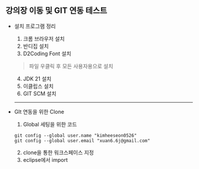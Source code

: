 ## 강의장 이동 및  GIT 연동 테스트
- 설치 프로그램 정리
    1. 크롬 브라우저 설치
    2. 반디집 설치
    3. D2Coding Font 설치

    
    > 파일 우클릭 후 모든 사용자용으로 설치


    4. JDK 21 설치
    5. 이클립스 설치
    6. GIT SCM 설치

    ---
- GIt 연동을 위한 Clone
    1. Global 세팅을 위한 코드
    ```
    git config --global user.name "kimheeseon0526"
    git config --global user.email "xuan6.6j@gmail.com"
    ```

    2. clone을 통한 워크스페이스 지정
    3. eclipse에서 import


